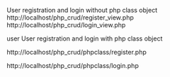User registration and login without php class object
http://localhost/php_crud/register_view.php
http://localhost/php_crud/login_view.php

user User registration and login with php class object

http://localhost/php_crud/phpclass/register.php

http://localhost/php_crud/phpclass/login.php